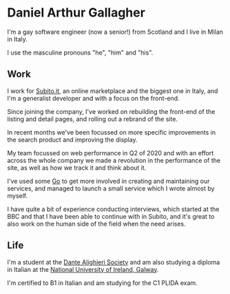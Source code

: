 <!--
**DanArthurGallagher/DanArthurGallagher** is a ✨ _special_ ✨ repository because its `README.md` (this file) appears on your GitHub profile.

Here are some ideas to get you started:

- 🔭 I’m currently working on ...
- 🌱 I’m currently learning ...
- 👯 I’m looking to collaborate on ...
- 🤔 I’m looking for help with ...
- 💬 Ask me about ...
- 📫 How to reach me: ...
- 😄 Pronouns: ...
- ⚡ Fun fact: ...
-->

# Daniel Arthur Gallagher

I'm a gay software engineer (now a senior!) from Scotland and I live in Milan in Italy.

I use the masculine pronouns "he", "him" and "his".

## Work

I work for [Subito.it](https://www.subito.it/), an online marketplace and the biggest one in Italy,
and I'm a generalist developer and with a focus on the front-end.

Since joining the company, I've worked on rebuilding the front-end
of the listing and detail pages, and rolling out a rebrand of the site.

In recent months we've been focussed on more specific improvements in the search
product and improving the display.

My team focussed on web performance in Q2 of 2020 and with an effort across the whole company we
made a revolution in the performance of the site, as well as how we track it and think about it.

I've used some [Go](https://golang.org/) to get more involved in creating and maintaining our services,
and managed to launch a small service which I wrote almost by myself.

I have quite a bit of experience conducting interviews, which started at the BBC
and that I have been able to continue with in Subito, and it's great to also
work on the human side of the field when the need arises.

## Life

I'm a student at the [Dante Alighieri Society](https://www.dante.global/) and am also studying a diploma in Italian
at the [National University of Ireland, Galway](https://www.nuigalway.ie/).

I'm certified to B1 in Italian and am studying for the C1 PLIDA exam.
